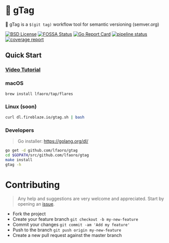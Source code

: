 # 🐾 gTag

🐾 gTag is a `$(git tag)` workflow tool for semantic versioning (semver.org)

[![BSD License](https://img.shields.io/badge/license-BSD-blue.svg?style=flat)](LICENSE) 
[![FOSSA Status](https://app.fossa.io/api/projects/git%2Bgithub.com%2Flfaoro%2Fgtag.svg?type=shield)](https://app.fossa.io/projects/git%2Bgithub.com%2Flfaoro%2Fgtag?ref=badge_shield)
[![Go Report Card](https://goreportcard.com/badge/github.com/lfaoro/gtag)](https://goreportcard.com/report/github.com/lfaoro/flares)
[![pipeline status](https://gitlab.com/lfaoro/flares/badges/master/pipeline.svg)](https://gitlab.com/lfaoro/gtag/commits/master)
[![coverage report](https://gitlab.com/lfaoro/flares/badges/master/coverage.svg)](https://gitlab.com/lfaoro/gtag/commits/master)

## Quick Start

### [Video Tutorial](https://asciinema.org/a/261318)

### macOS
```bash
brew install lfaoro/tap/flares
```

### Linux (soon)
```bash
curl dl.fireblaze.io/gtag.sh | bash
```

### Developers
> Go installer: https://golang.org/dl/
```bash
go get -d github.com/lfaoro/gtag
cd $GOPATH/src/github.com/lfaoro/gtag
make install
gtag -h
```

# Contributing

> Any help and suggestions are very welcome and appreciated. Start by opening an [issue](https://github.com/lfaoro/flares/issues/new).

- Fork the project
- Create your feature branch `git checkout -b my-new-feature`
- Commit your changes `git commit -am 'Add my feature'`
- Push to the branch `git push origin my-new-feature`
- Create a new pull request against the master branch

